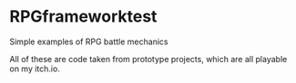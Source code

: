 # RPGframeworktest
Simple examples of RPG battle mechanics

All of these are code taken from prototype projects, which are all playable on my itch.io.
